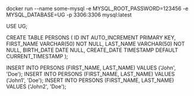 docker run --name some-mysql -e MYSQL_ROOT_PASSWORD=123456 -e MYSQL_DATABASE=UG -p 3306:3306 mysql:latest



USE UG;

CREATE TABLE PERSONS (
                         ID INT AUTO_INCREMENT PRIMARY KEY,
                         FIRST_NAME VARCHAR(50) NOT NULL,
                         LAST_NAME VARCHAR(50) NOT NULL,
                         BIRTH_DATE DATE NULL,
                         CREATE_DATE TIMESTAMP DEFAULT CURRENT_TIMESTAMP 
);

INSERT INTO PERSONS (FIRST_NAME, LAST_NAME) VALUES ('John', 'Doe');
INSERT INTO PERSONS (FIRST_NAME, LAST_NAME) VALUES ('John1', 'Doe');
INSERT INTO PERSONS (FIRST_NAME, LAST_NAME) VALUES ('John2', 'Doe');